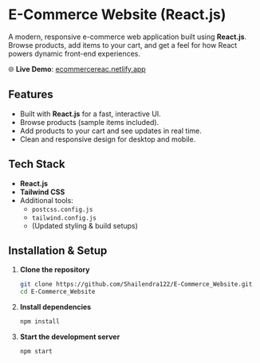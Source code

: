 # E-Commerce Website (React.js)

A modern, responsive e-commerce web application built using **React.js**. Browse products, add items to your cart, and get a feel for how React powers dynamic front-end experiences.

🌐 **Live Demo**: [ecommercereac.netlify.app](https://ecommercereac.netlify.app) 

##  Features
- Built with **React.js** for a fast, interactive UI.
- Browse products (sample items included).
- Add products to your cart and see updates in real time.
- Clean and responsive design for desktop and mobile.

##  Tech Stack
- **React.js**
- **Tailwind CSS**
- Additional tools:
  - `postcss.config.js`
  - `tailwind.config.js`
  - (Updated styling & build setups)

##  Installation & Setup

1. **Clone the repository**
   ```bash
   git clone https://github.com/Shailendra122/E-Commerce_Website.git
   cd E-Commerce_Website

2. **Install dependencies**
    ```bash
    npm install

3. **Start the development server**
    ```bash
    npm start

